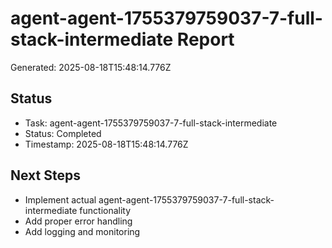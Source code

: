 # agent-agent-1755379759037-7-full-stack-intermediate Report

Generated: 2025-08-18T15:48:14.776Z

## Status
- Task: agent-agent-1755379759037-7-full-stack-intermediate
- Status: Completed
- Timestamp: 2025-08-18T15:48:14.776Z

## Next Steps
- Implement actual agent-agent-1755379759037-7-full-stack-intermediate functionality
- Add proper error handling
- Add logging and monitoring
